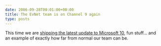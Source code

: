 ```yaml
---
date: 2006-09-28T00:01:00+00:00
title: The EvNet team is on Channel 9 again
type: posts
---
```

This time we are [shipping the latest update to Microsoft 10](http://channel9.msdn.com/Showpost.aspx?postid=238667), fun stuff... and an example of exactly how far from normal our team can be.

